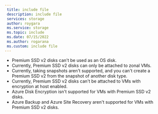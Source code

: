 ```yaml
---
 title: include file
 description: include file
 services: storage
 author: roygara
 ms.service: storage
 ms.topic: include
 ms.date: 07/15/2022
 ms.author: rogarana
 ms.custom: include file
---
```

- Premium SSD v2 disks can't be used as an OS disk.
- Currently, Premium SSD v2 disks can only be attached to zonal VMs.
- Currently, taking snapshots aren't supported, and you can't create a Premium SSD v2 from the snapshot of another disk type.
- Currently, Premium SSD v2 disks can't be attached to VMs with encryption at host enabled.
- Azure Disk Encryption isn't supported for VMs with Premium SSD v2 disks.
- Azure Backup and Azure Site Recovery aren't supported for VMs with Premium SSD v2 disks. 